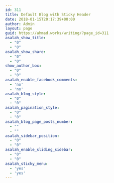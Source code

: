 ```yaml
---
id: 311
title: Default Blog with Sticky Header
date: 2018-01-15T20:17:39+00:00
author: Admin
layout: page
guid: https://ahmad.works/writing/?page_id=311
asalah_show_title:
  - "0"
  - "0"
asalah_show_share:
  - "0"
  - "0"
show_author_box:
  - "0"
  - "0"
asalah_enable_facebook_comments:
  - 'no'
  - 'no'
asalah_blog_style:
  - "0"
  - "0"
asalah_pagination_style:
  - "0"
  - "0"
asalah_blog_page_posts_number:
  - ""
  - ""
asalah_sidebar_position:
  - "0"
  - "0"
asalah_enable_sliding_sidebar:
  - "0"
  - "0"
asalah_sticky_menu:
  - 'yes'
  - 'yes'
---
```

